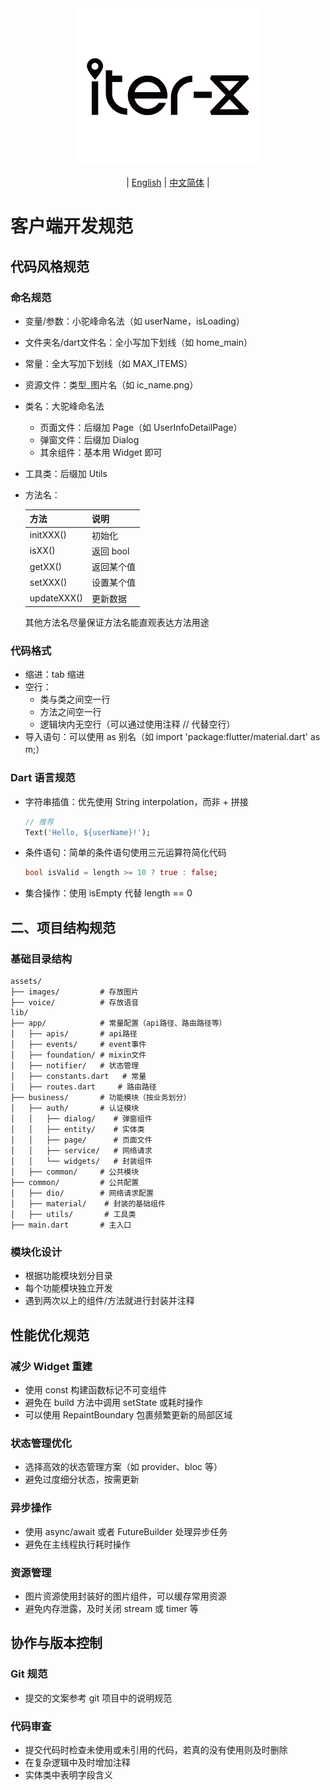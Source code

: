 <div align="center">
  <img src="../logo.png" alt="Logo" width="290" height="251" />
</div>

<div align="center">

| [English](CLIENT.md) | [中文简体](CLIENT.zh-CN.md) |

</div>

# 客户端开发规范

## 代码风格规范

### 命名规范
- 变量/参数：小驼峰命名法（如 userName，isLoading）
- 文件夹名/dart文件名：全小写加下划线（如 home_main）
- 常量：全大写加下划线（如 MAX_ITEMS）
- 资源文件：类型_图片名（如 ic_name.png）
- 类名：大驼峰命名法
  - 页面文件：后缀加 Page（如 UserInfoDetailPage）
  - 弹窗文件：后缀加 Dialog
  - 其余组件：基本用 Widget 即可
- 工具类：后缀加 Utils
- 方法名：

  | 方法 | 说明 |
  |------|------|
  | initXXX() | 初始化 |
  | isXX() | 返回 bool |
  | getXX() | 返回某个值 |
  | setXXX() | 设置某个值 |
  | updateXXX() | 更新数据 |
  其他方法名尽量保证方法名能直观表达方法用途

### 代码格式
- 缩进：tab 缩进
- 空行：
  - 类与类之间空一行
  - 方法之间空一行
  - 逻辑块内无空行（可以通过使用注释 // 代替空行）
- 导入语句：可以使用 as 别名（如 import 'package:flutter/material.dart' as m;）

### Dart 语言规范
- 字符串插值：优先使用 String interpolation，而非 + 拼接
  ```dart
  // 推荐
  Text('Hello, ${userName}!');
  ```
- 条件语句：简单的条件语句使用三元运算符简化代码
  ```dart
  bool isValid = length >= 10 ? true : false;
  ```
- 集合操作：使用 isEmpty 代替 length == 0

## 二、项目结构规范

### 基础目录结构
```
assets/  
├── images/         # 存放图片
├── voice/          # 存放语音
lib/
├── app/            # 常量配置（api路径、路由路径等）
│   ├── apis/       # api路径
│   ├── events/     # event事件
│   ├── foundation/ # mixin文件
│   ├── notifier/   # 状态管理
│   ├── constants.dart   # 常量
│   ├── routes.dart     # 路由路径
├── business/       # 功能模块（按业务划分）
│   ├── auth/       # 认证模块
│   │   ├── dialog/    # 弹窗组件
│   │   ├── entity/    # 实体类
│   │   ├── page/      # 页面文件
│   │   ├── service/   # 网络请求
│   │   └── widgets/   # 封装组件
│   ├── common/     # 公共模块
├── common/         # 公共配置
│   ├── dio/        # 网络请求配置
│   ├── material/    # 封装的基础组件
│   ├── utils/       # 工具类
├── main.dart       # 主入口
```

### 模块化设计
- 根据功能模块划分目录
- 每个功能模块独立开发
- 遇到两次以上的组件/方法就进行封装并注释

## 性能优化规范

### 减少 Widget 重建
- 使用 const 构建函数标记不可变组件
- 避免在 build 方法中调用 setState 或耗时操作
- 可以使用 RepaintBoundary 包裹频繁更新的局部区域

### 状态管理优化
- 选择高效的状态管理方案（如 provider、bloc 等）
- 避免过度细分状态，按需更新

### 异步操作
- 使用 async/await 或者 FutureBuilder 处理异步任务
- 避免在主线程执行耗时操作

### 资源管理
- 图片资源使用封装好的图片组件，可以缓存常用资源
- 避免内存泄露，及时关闭 stream 或 timer 等

## 协作与版本控制

### Git 规范
- 提交的文案参考 git 项目中的说明规范

### 代码审查
- 提交代码时检查未使用或未引用的代码，若真的没有使用则及时删除
- 在复杂逻辑中及时增加注释
- 实体类中表明字段含义 